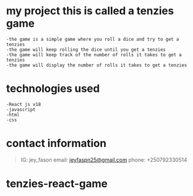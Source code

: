 # my project this is called a tenzies game 
    -the game is a simple game where you roll a dice and try to get a tenzies
    -the game will keep rolling the dice until you get a tenzies
    -the game will keep track of the number of rolls it takes to get a tenzies
    -the game will display the number of rolls it takes to get a tenzies

# technologies used
    -React js v18
    -javascript
    -html
    -css

# contact information
 >IG: jey_fason
 >email: jeyfaspn25@gmail.com
 >phone: +250792330514


# tenzies-react-game
